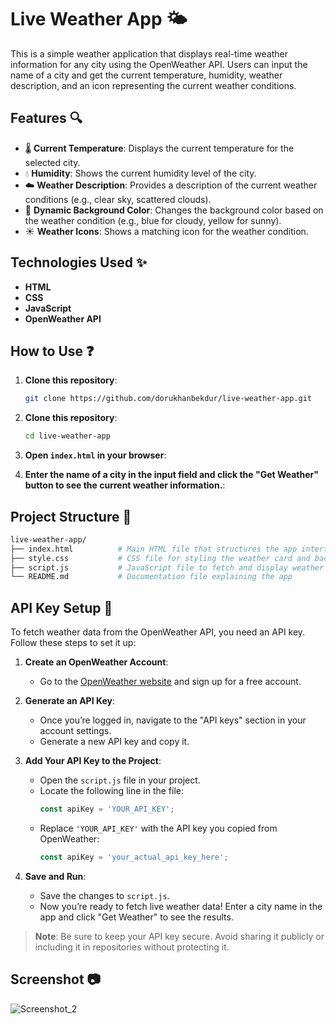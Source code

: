 # Live Weather App 🌤️

This is a simple weather application that displays real-time weather information for any city using the OpenWeather API. Users can input the name of a city and get the current temperature, humidity, weather description, and an icon representing the current weather conditions.

## Features 🔍

- 🌡️ **Current Temperature**: Displays the current temperature for the selected city.
- 💧 **Humidity**: Shows the current humidity level of the city.
- ☁️ **Weather Description**: Provides a description of the current weather conditions (e.g., clear sky, scattered clouds).
- 🎨 **Dynamic Background Color**: Changes the background color based on the weather condition (e.g., blue for cloudy, yellow for sunny).
- ☀️ **Weather Icons**: Shows a matching icon for the weather condition.

## Technologies Used ✨

- **HTML**
- **CSS**
- **JavaScript**
- **OpenWeather API**

## How to Use ❓

1. **Clone this repository**:
   ```bash
   git clone https://github.com/dorukhanbekdur/live-weather-app.git

2. **Clone this repository**:
   ```bash
   cd live-weather-app
   
3. **Open `index.html` in your browser**:
   
4. **Enter the name of a city in the input field and click the "Get Weather" button to see the current weather information.**:

## Project Structure 🧬
```graphql
live-weather-app/
├── index.html          # Main HTML file that structures the app interface
├── style.css           # CSS file for styling the weather card and background
├── script.js           # JavaScript file to fetch and display weather data
└── README.md           # Documentation file explaining the app
```
## API Key Setup 🔑

To fetch weather data from the OpenWeather API, you need an API key. Follow these steps to set it up:

1. **Create an OpenWeather Account**:
   - Go to the [OpenWeather website](https://openweathermap.org/) and sign up for a free account.
   
2. **Generate an API Key**:
   - Once you’re logged in, navigate to the "API keys" section in your account settings.
   - Generate a new API key and copy it.

3. **Add Your API Key to the Project**:
   - Open the `script.js` file in your project.
   - Locate the following line in the file:
     ```javascript
     const apiKey = 'YOUR_API_KEY';
     ```
   - Replace `'YOUR_API_KEY'` with the API key you copied from OpenWeather:
     ```javascript
     const apiKey = 'your_actual_api_key_here';
     ```

4. **Save and Run**:
   - Save the changes to `script.js`.
   - Now you’re ready to fetch live weather data! Enter a city name in the app and click "Get Weather" to see the results.

> **Note**: Be sure to keep your API key secure. Avoid sharing it publicly or including it in repositories without protecting it.

## Screenshot 📷
![Screenshot_2](https://github.com/user-attachments/assets/39e9b2c0-5484-4913-94be-8df18bae9f85)
